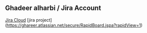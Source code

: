 ## Ghadeer alharbi / Jira Account

[Jira Cloud](https://ghadeer-site.atlassian.net/)
[jira project] (https://ghareer.atlassian.net/secure/RapidBoard.jspa?rapidView=1)